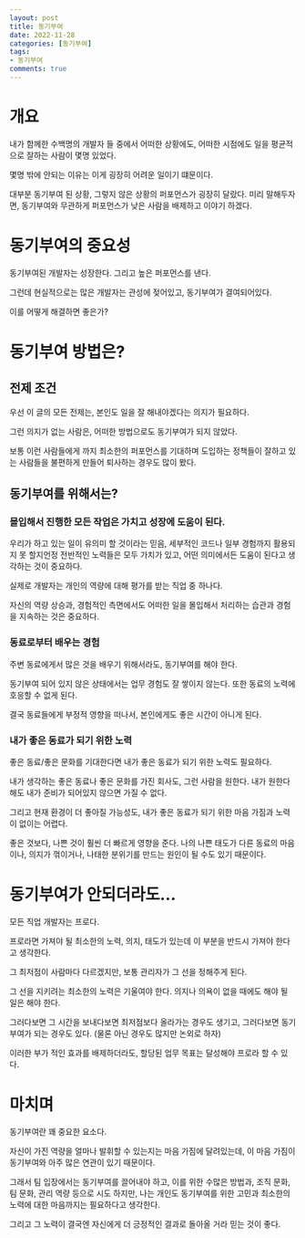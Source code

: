 ```yaml
---
layout: post
title: 동기부여
date: 2022-11-28
categories: [동기부여]
tags: 
- 동기부여
comments: true
---
```


# 개요

내가 함께한 수백명의 개발자 들 중에서 어떠한 상황에도, 어떠한 시점에도 일을 평균적으로 잘하는 사람이 몇명 있었다.

몇명 밖에 안되는 이유는 이게 굉장히 어려운 일이기 떄문이다.

대부분 동기부여 된 상황, 그렇지 않은 상황의 퍼포먼스가 굉장히 달랐다. 미리 말해두자면, 동기부여와 무관하게 퍼포먼스가 낮은 사람을 배제하고 이야기 하겠다.

# 동기부여의 중요성

동기부여된 개발자는 성장한다. 그리고 높은 퍼포먼스를 낸다.

그런데 현실적으로는 많은 개발자는 관성에 젖어있고, 동기부여가 결여되어있다.

이를 어떻게 해결하면 좋은가?

# 동기부여 방법은?

## 전제 조건

우선 이 글의 모든 전제는, 본인도 일을 잘 해내야겠다는 의지가 필요하다.

그런 의지가 없는 사람은, 어떠한 방법으로도 동기부여가 되지 않았다.

보통 이런 사람들에게 까지 최소한의 퍼포먼스를 기대하며 도입하는 정책들이 잘하고 있는 사람들을 불편하게 만들어 퇴사하는 경우도 많이 봤다.

## 동기부여를 위해서는?

### 몰입해서 진행한 모든 작업은 가치고 성장에 도움이 된다.

우리가 하고 있는 일이 유의미 할 것이라는 믿음, 세부적인 코드나 일부 경험까지 활용되지 못 할지언정 전반적인 노력들은 모두 가치가 있고, 어떤 의미에서든 도움이 된다고 생각하는 것이 중요하다.

실제로 개발자는 개인의 역량에 대해 평가를 받는 직업 중 하나다.

자신의 역량 상승과, 경험적인 측면에서도 어떠한 일을 몰입해서 처리하는 습관과 경험을 지속하는 것은 중요하다.

### 동료로부터 배우는 경험

주변 동료에게서 많은 것을 배우기 위해서라도, 동기부여를 해야 한다.

동기부여 되어 있지 않은 상태에서는 업무 경험도 잘 쌓이지 않는다. 또한 동료의 노력에 호응할 수 없게 된다.

결국 동료들에게 부정적 영향을 떠나서, 본인에게도 좋은 시간이 아니게 된다.

### 내가 좋은 동료가 되기 위한 노력

좋은 동료/좋은 문화를 기대한다면 내가 좋은 동료가 되기 위한 노력도 필요하다.

내가 생각하는 좋은 동료나 좋은 문화를 가진 회사도, 그런 사람을 원한다. 내가 원한다 해도 내가 준비가 되어있지 않으면 가질 수 없다.

그리고 현재 환경이 더 좋아질 가능성도, 내가 좋은 동료가 되기 위한 마음 가짐과 노력이 없이는 어렵다.

좋은 것보다, 나쁜 것이 훨씬 더 빠르게 영향을 준다. 나의 나쁜 태도가 다른 동료의 마음이나, 의지가 꺾이거나, 나태한 분위기를 만드는 원인이 될 수도 있기 때문이다.

# 동기부여가 안되더라도…

모든 직업 개발자는 프로다.

프로라면 가져야 될 최소한의 노력, 의지, 태도가 있는데 이 부분을 반드시 가져야 한다고 생각한다.

그 최저점이 사람마다 다르겠지만, 보통 관리자가 그 선을 정해주게 된다.

그 선을 지키려는 최소한의 노력은 기울여야 한다. 의지나 의욕이 없을 때에도 해야 될 일은 해야 한다.

그러다보면 그 시간을 보내다보면 최저점보다 올라가는 경우도 생기고, 그러다보면 동기부여가 되는 경우도 있다. (물론 아닌 경우도 많지만 논외로 하자)

이러한 부가 적인 효과를 배제하더라도, 할당된 업무 목표는 달성해야 프로라 할 수 있다.

# 마치며

동기부여란 꽤 중요한 요소다.

자신이 가진 역량을 얼마나 발휘할 수 있는지는 마음 가짐에 달려있는데, 이 마음 가짐이 동기부여와 아주 많은 연관이 있기 때문이다.

그래서 팀 입장에서는 동기부여를 끌어내야 하고, 이를 위한 수많은 방법과, 조직 문화, 팀 문화, 관리 역량 등으로 시도 하지만, 나는 개인도 동기부여를 위한 고민과 최소한의 노력에 대한 마음까지는 필요하다고 생각한다.

그리고 그 노력이 결국엔 자신에게 더 긍정적인 결과로 돌아올 거라 믿는 것이 좋다.